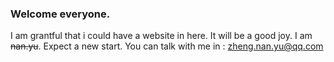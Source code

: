 ### Welcome  everyone.
  I am grantful that i could have a website in here. It will be a good joy. 
  I am ~~nan.yu~~. Expect a new start.
  You can talk with me in : zheng.nan.yu@qq.com

